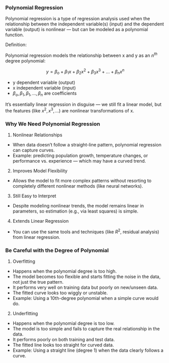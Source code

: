 ### Polynomial Regression

Polynomial regression is a type of regression analysis used when the relationship between the independent variable(s) (input) and the dependent variable (output) is nonlinear — but can be modeled as a polynomial function.

Definition: 

Polynomial regression models the relationship between x and y as an $n^{th}$ degree polynomial:

$$y = \beta_o + \beta_1x + \beta_2x^2 + \beta_3x^3 +...+ \beta_nx^n$$

- y dependent variable (output)
- x independent variable (input)
- $\beta_o, \beta_1, \beta_1,..., \beta_n$ are coefficients

It’s essentially linear regression in disguise — we still fit a linear model, but the features (like $x^2, x^3,...$) are nonlinear transformations of x.

### Why We Need Polynomial Regression

1. Nonlinear Relationships

- When data doesn’t follow a straight-line pattern, polynomial regression can capture curves.
- Example: predicting population growth, temperature changes, or performance vs. experience — which may have a curved trend.

2. Improves Model Flexibility

- Allows the model to fit more complex patterns without resorting to completely different nonlinear methods (like neural networks).

3. Still Easy to Interpret

- Despite modeling nonlinear trends, the model remains linear in parameters, so estimation (e.g., via least squares) is simple.

4. Extends Linear Regression

- You can use the same tools and techniques (like $R^2$, residual analysis) from linear regression.

### Be Careful with the Degree of Polynomial

1. Overfitting

- Happens when the polynomial degree is too high.
- The model becomes too flexible and starts fitting the noise in the data, not just the true pattern.
- It performs very well on training data but poorly on new/unseen data.
- The fitted curve looks too wiggly or unstable.
- Example: Using a 10th-degree polynomial when a simple curve would do.

2. Underfitting

- Happens when the polynomial degree is too low.
- The model is too simple and fails to capture the real relationship in the data.
- It performs poorly on both training and test data.
- The fitted line looks too straight for curved data.
- Example: Using a straight line (degree 1) when the data clearly follows a curve.